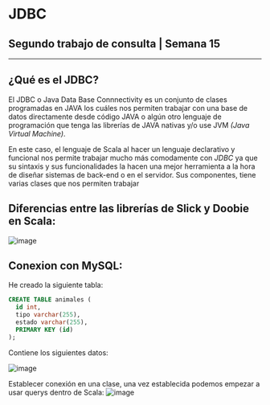# JDBC
## Segundo trabajo de consulta | Semana 15
------------------------
## ¿Qué es el JDBC? 
El JDBC o Java Data Base Connnectivity es un conjunto de clases programadas en JAVA los cuáles nos permiten trabajar con una base de datos directamente desde código JAVA o algún otro lenguaje de programación que tenga las librerías de JAVA nativas y/o use JVM *(Java Virtual Machine)*.  

En este caso, el lenguaje de Scala al hacer un lenguaje declarativo y funcional nos permite trabajar mucho más comodamente con *JDBC* ya que su sintaxis y sus funcionalidades la hacen una mejor herramienta a la hora de diseñar sistemas de back-end o en el servidor. Sus componentes, tiene varias clases que nos permiten trabajar

## Diferencias entre las librerías de Slick y Doobie en Scala:
![image](https://github.com/user-attachments/assets/a742933b-4d89-48bc-8ed0-d0d230244df4)

## Conexion con MySQL:
He creado la siguiente tabla:
```sql
CREATE TABLE animales (
  id int,
  tipo varchar(255), 
  estado varchar(255),
  PRIMARY KEY (id)
);
```

Contiene los siguientes datos:


![image](https://github.com/user-attachments/assets/32dd945a-c5a8-44ce-b606-354a8a599f39)


Establecer conexión en una clase, una vez establecida podemos empezar a usar querys dentro de Scala:
![image](https://github.com/user-attachments/assets/8b4a46ec-686b-43e3-bf9f-ed59e1831ef2)



